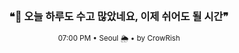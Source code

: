 <div align="center">

<br>

<h3>❝🌙 오늘 하루도 수고 많았네요, 이제 쉬어도 될 시간❞</h3>

<sub>07:00 PM • Seoul 🌦️ • by CrowRish</sub>

<br>

</div>
